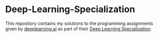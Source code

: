 # Deep-Learning-Specialization

This repository contains my solutions to the programming assignments given by [deeplearning.ai](https://www.deeplearning.ai/) as part of their [Deep Learning Specialization](https://www.coursera.org/specializations/deep-learning).
